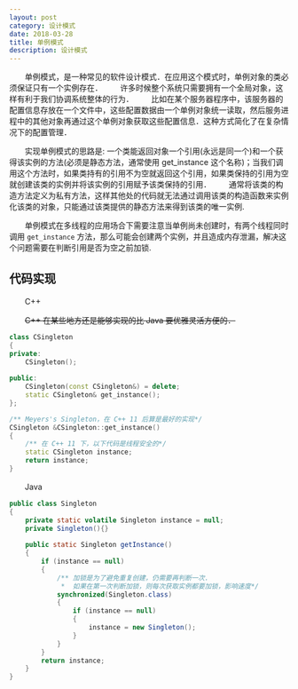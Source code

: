 ```yaml
---
layout: post
category: 设计模式
date: 2018-03-28
title: 单例模式
description: 设计模式
---
```


　　单例模式，是一种常见的软件设计模式．在应用这个模式时，单例对象的类必须保证只有一个实例存在．
　　许多时候整个系统只需要拥有一个全局对象，这样有利于我们协调系统整体的行为．
　　比如在某个服务器程序中，该服务器的配置信息存放在一个文件中，这些配置数据由一个单例对象统一读取，然后服务进程中的其他对象再通过这个单例对象获取这些配置信息．这种方式简化了在复杂情况下的配置管理．

　　实现单例模式的思路是: 一个类能返回对象一个引用(永远是同一个)和一个获得该实例的方法(必须是静态方法，通常使用 get_instance 这个名称)；当我们调用这个方法时，如果类持有的引用不为空就返回这个引用，如果类保持的引用为空就创建该类的实例并将该实例的引用赋予该类保持的引用．
　　通常将该类的构造方法定义为私有方法，这样其他处的代码就无法通过调用该类的构造函数来实例化该类的对象，只能通过该类提供的静态方法来得到该类的唯一实例.

　　单例模式在多线程的应用场合下需要注意当单例尚未创建时，有两个线程同时调用 `get_instance` 方法，那么可能会创建两个实例，并且造成内存泄漏，解决这个问题需要在判断引用是否为空之前加锁.

## 代码实现

　　C++

　　~~C++ 在某些地方还是能够实现的比 Java 要优雅灵活方便的．~~

```C++
class CSingleton
{
private:
    CSingleton();
    
public:
    CSingleton(const CSingleton&) = delete;
    static CSingleton& get_instance();
};

/** Meyers's Singleton，在 C++ 11 后算是最好的实现*/
CSingleton &CSingleton::get_instance()
{
    /** 在 C++ 11 下，以下代码是线程安全的*/
    static CSingleton instance;
    return instance;
}
```

　　Java

```Java
public class Singleton
{
    private static volatile Singleton instance = null;
    private Singleton(){}
    
    public static Singleton getInstance()
    {
        if (instance == null)
        {
            /** 加锁是为了避免重复创建，仍需要再判断一次.
             *  如果在第一次判断加锁，则每次获取实例都要加锁，影响速度*/
            synchronized(Singleton.class)
            {
                if (instance == null)
                {
                    instance = new Singleton();
                }
            }
        }
        return instance;
    }
}
```
